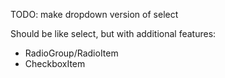 TODO: make dropdown version of select

Should be like select, but with additional features:
- RadioGroup/RadioItem
- CheckboxItem